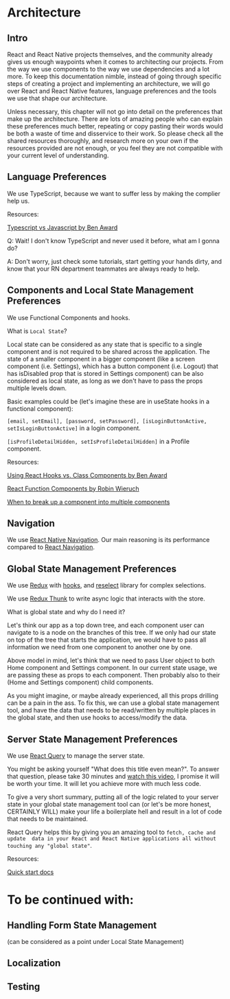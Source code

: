 # Architecture

## Intro
React and React Native projects themselves, and the community already gives us enough 
waypoints when it comes to architecting our projects. From the way we use components 
to the way we use dependencies and a lot more. To keep this documentation nimble, 
instead of going through specific steps of creating a project and implementing an 
architecture, we will go over React and React Native features, language preferences 
and the tools we use that shape our architecture.

Unless necessary, this chapter will not go into detail on the preferences that make up 
the architecture. There are lots of amazing people who can explain these preferences 
much better, repeating or copy pasting their words would be both a waste of time and 
disservice to their work. So please check all the shared resources thoroughly, and 
research more on your own if the resources provided are not enough, or you feel they 
are not compatible with your current level of understanding.

## Language Preferences

We use TypeScript, because we want to suffer less by making the complier help us.

Resources:

[Typescript vs Javascript by Ben Award](https://www.youtube.com/watch?v=D6or2gdrHRE)

Q:
Wait! I don't know TypeScript and never used it before, what am I gonna do?

A:
Don't worry, just check some tutorials, start getting your hands dirty, and know 
that your RN department teammates are always ready to help.

## Components and Local State Management Preferences

We use Functional Components and hooks.

What is `Local State`?

Local state can be considered as any state that is specific to a single component 
and is not required to be shared across the application. The state of a smaller component
in a bigger component (like a screen component (i.e. Settings), which has a button component 
(i.e. Logout) that has isDisabled prop that is stored in Settings component) 
can be also considered as local state, as long as we don't have to pass
the props multiple levels down.

Basic examples could be (let's imagine these are in useState hooks in a functional component):

`[email, setEmail], [password, setPassword], [isLoginButtonActive, setIsLoginButtonActive]` in a login component.

`[isProfileDetailHidden, setIsProfileDetailHidden]` in a Profile component.

Resources:

[Using React Hooks vs. Class Components by Ben Award](https://www.youtube.com/watch?v=vbaIZ3xMj9U)

[React Function Components by Robin Wieruch](https://www.robinwieruch.de/react-function-component)

[When to break up a component into multiple components](https://kentcdodds.com/blog/when-to-break-up-a-component-into-multiple-components)

## Navigation

We use [React Native Navigation](https://github.com/wix/react-native-navigation). 
Our main reasoning is its performance compared to [React Navigation](https://reactnavigation.org/).

## Global State Management Preferences

We use [Redux](https://redux.js.org/introduction/getting-started) with 
[hooks](https://react-redux.js.org/api/hooks), and [reselect](https://github.com/reduxjs/reselect) 
library for complex selections.

We use [Redux Thunk](https://github.com/reduxjs/redux-thunk) to write async 
logic that interacts with the store.

What is global state and why do I need it?

Let's think our app as a top down tree, and each component user can navigate 
to is a node on the branches of this tree. If we only had our state on top of 
the tree that starts the application, we would have to pass all information 
we need from one component to another one by one.

Above model in mind, let's think that we need to pass User object to both 
Home component and Settings component. In our current state usage, we are 
passing these as props to each component. Then probably also to their 
(Home and Settings component) child components.

As you might imagine, or maybe already experienced, all this props drilling 
can be a pain in the ass. To fix this, we can use a global state management tool, 
and have the data that needs to be read/written by multiple places in the global state, 
and then use hooks to access/modify the data.

## Server State Management Preferences

We use [React Query](https://github.com/tannerlinsley/react-query) to manage the server state.

You might be asking yourself "What does this title even mean?". To answer that question, 
please take 30 minutes and [watch this video](https://www.youtube.com/watch?v=seU46c6Jz7E), 
I promise it will be worth your time. It will let you achieve more with much less code.

To give a very short summary, putting all of the logic related to your server state in your global state
management tool can (or let's be more honest, CERTAINLY WILL) make your life a boilerplate 
hell and result in a lot of code that needs to be maintained. 

React Query helps this by giving you an amazing tool to `fetch, cache and update 
data in your React and React Native applications all without touching any "global state"`.

Resources:

[Quick start docs](https://react-query.tanstack.com/docs/quick-start)

# To be continued with:

## Handling Form State Management 
(can be considered as a point under Local State Management)

## Localization

## Testing

